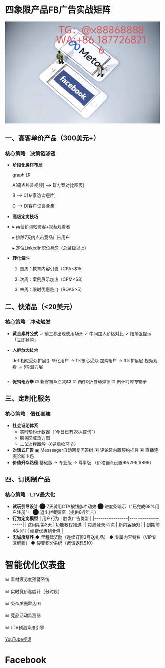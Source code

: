 # 四象限产品FB广告实战矩阵
![替代文字](93a3c1560684534eb17a3aac0182183.jpg)
## 一、高客单价产品（300美元+）
### 核心策略：决策链渗透
- **阶段化素材布局**

  graph LR
  
    A[痛点科普视频] --> B[方案对比图表]
  
    B --> C[专家访谈短片]
  
    C --> D[客户证言合集]

- **高级定向技巧**
- 
  ▸ 再营销网站访客+视频观看者
  
  ▸ 排除7天内点击竞品广告用户
  
  ▸ 定位LinkedIn职位标签（总监级以上）
- **转化漏斗**

  1. 首周：教育内容引流（CPA<$15）

  2. 次周：案例展示加热（CPM<$8）

  3. 末周：限时优惠临门（ROAS>5）

## 二、快消品（<20美元）
### 核心策略：冲动触发
- **黄金素材公式**
  ✓ 前三秒出现使用场景
  ✓ 中间加入价格对比
  ✓ 结尾强提示「立即抢购」
- **人群放大技术**

  def 相似受众扩展():
      转化用户 → 1%核心受众
      加购用户 → 3%扩展层
      视频观看 → 5%潜力层
  ```
- **促销组合拳**
  ☑ 新客首单立减$3
  ☑ 两件9折自动弹窗
  ☑ 倒计时库存警示

## 三、定制化服务
### 核心策略：信任基建
- **社会证明体系**
  - 实时预约计数器（"今日已有28人咨询"）
  - 服务区域热力图
  - 工艺流程图解（6道质检环节）
- **对话式广告**
  ▣ Messenger自动回复问答树
  ▣ 评论区内置预约插件
  ▣ 直播连麦诊断专场
- **价值升华路径**
  基础版 → 专业版 → 尊享版
  （价格锚点设置$99/$299/$899）

## 四、订阅制产品
### 核心策略：LTV最大化
- **试玩引导设计**
  ⬤ 7天试用CTA按钮脉冲动效
  ⬤ 进度条暗示（"已完成68%用户注册"）
  ⬤ 退出拦截弹窗（提供8折年卡）
- **行为定向模型**
  | 用户行为        | 触发广告类型       |
  |-----------------|--------------------|
  | 试用期第3天     | 功能教程推送       |
  | 每周登录<2次    | 新内容通知         |
  | 到期前48小时    | 续费优惠组合包     |
- **忠诚度培养**
  ◆ 里程碑奖励（连续订阅3月送礼品）
  ◆ 专属内容特权（VIP专区解锁）
  ◆ 裂变积分系统（邀请返现$10）

# 智能优化仪表盘

📊 素材疲劳度预警系统

📊 实时竞价温度计（分时段）

📊 受众质量雷达图

📊 竞品活动监测器

📊 LTV预测算法引擎

[YouTube视频](https://youtube.com/shorts/bC7gFK_Xlms?feature=share)
# Facebook
